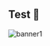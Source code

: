 ## Test 👋
![banner1](https://github.com/user-attachments/assets/3d694e94-18f8-4b85-8989-40ef63ebbaef)

<!--
**D![bann![banner1](https://github.com/user-attachments/assets/723f199c-ec00-43fe-8dd8-9906853d5b00)
er1](https://github.com/user-attachments/assets/b1aa8cc6-ec62-456e-93a1-b4595dd85cc7)
eluxeEdition/DeluxeEdition** is a ✨ _special_ ✨ repository because its `README.md` (this file) appears on your GitHub profile.

Here are some ideas to get you started:

- 🔭 I’m currently working on ...
- 🌱 I’m currently learning ...
- 👯 I’m looking to collaborate on ...
- 🤔 I’m looking for help with ...
- 💬 Ask me about ...
- 📫 How to reach me: ...
- 😄 Pronouns: ...
- ⚡ Fun fact: ...
-->

